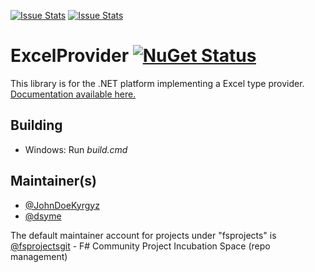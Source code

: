 [![Issue Stats](http://issuestats.com/github/fsprojects/ExcelProvider/badge/issue)](http://issuestats.com/github/fsprojects/ExcelProvider)
[![Issue Stats](http://issuestats.com/github/fsprojects/ExcelProvider/badge/pr)](http://issuestats.com/github/fsprojects/ExcelProvider)

ExcelProvider [![NuGet Status](http://img.shields.io/nuget/v/ExcelProvider.svg?style=flat)](https://www.nuget.org/packages/ExcelProvider/)
=============

This library is for the .NET platform implementing a Excel type provider. <a href="http://fsprojects.github.io/ExcelProvider" target="_blank">Documentation available here.</a>

## Building

* Windows: Run *build.cmd* 
 

## Maintainer(s)

- [@JohnDoeKyrgyz](https://github.com/JohnDoeKyrgyz)
- [@dsyme](https://github.com/dsyme)

The default maintainer account for projects under "fsprojects" is [@fsprojectsgit](https://github.com/fsprojectsgit) - F# Community Project Incubation Space (repo management)
